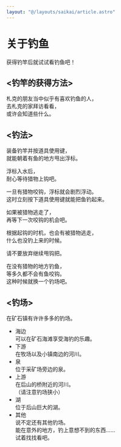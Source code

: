 ```yaml
---
layout: "@/layouts/saikai/article.astro"
---
```


# 关于钓鱼

获得钓竿后就试试看钓鱼吧！

## <钓竿的获得方法>

札克的朋友当中似乎有喜欢钓鱼的人，  
去札克的家拜访看看，  
或许会知道些什么。

## <钓法>

装备钓竿并按道具使用键，  
就能朝着有鱼的地方甩出浮标。

浮标入水后，  
耐心等待猎物上钩吧。

一旦有猎物咬钩，浮标就会剧烈浮动。  
这时立刻按下道具使用键就能把鱼钓起来。

如果被猎物逃走了，  
再等下一次咬钩的机会吧。

根据起钩的时机，也会有被猎物逃走，  
什么也没钓上来的时候。

请不要放弃继续甩钩把。

在没有猎物的地方钓鱼，  
等多久都不会有鱼咬钩。  
这种时候就换一个钓场吧。

## <钓场>

在矿石镇有许许多多的钓场。

- 海边  
  可以在矿石海滩享受海钓的乐趣。
- 下游  
  在牧场以及小镇南边的河川。
- 泉  
  位于采矿场旁边的泉。
- 上游  
  在后山的桥附近的河川。  
  （请注意钓场狭小）
- 湖  
  位于后山巨大的湖。
- 其他  
  说不定还有其他钓场。  
  能在意外的地方，钓上意想不到的东西……  
  试着找找看吧。
